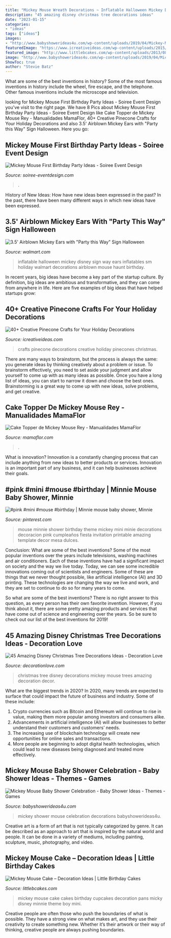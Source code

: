 ```yaml
---
title: "Mickey Mouse Wreath Decorations ~ Inflatable Halloween Mickey Disney Sign Way Ears Inflatables Sm Holiday Walmart Decorations Airblown Mouse Haunt Birthday"
description: "45 amazing disney christmas tree decorations ideas"
date: "2023-01-15"
categories:
- "ideas"
tags: ["ideas"]
images:
- "http://www.babyshowerideas4u.com/wp-content/uploads/2019/04/Mickey-Mouse-Baby-Shower-Celebration-Decorations.jpg"
featuredImage: "https://www.icreativeideas.com/wp-content/uploads/2015/11/pineconecraft12.jpg"
featured_image: "http://www.littlebcakes.com/wp-content/uploads/2013/08/Mickey-Mouse-Cake-Pans.jpg"
image: "http://www.babyshowerideas4u.com/wp-content/uploads/2019/04/Mickey-Mouse-Baby-Shower-Celebration-Decorations.jpg"
ShowToc: true
author: "Stevie Batz"
---
```



What are some of the best inventions in history?
Some of the most famous inventions in history include the wheel, fire escape, and the telephone. Other famous inventions include the microscope and television.

	

		
looking for Mickey Mouse First Birthday Party Ideas - Soiree Event Design you've visit to the right page. We have 8 Pics about Mickey Mouse First Birthday Party Ideas - Soiree Event Design like Cake Topper de Mickey Mouse Rey - Manualidades MamaFlor, 40+ Creative Pinecone Crafts for Your Holiday Decorations and also 3.5&#039; Airblown Mickey Ears with &quot;Party this Way&quot; Sign Halloween. Here you go:
		
    
## Mickey Mouse First Birthday Party Ideas - Soiree Event Design

<img loading=lazy src="http://soiree-eventdesign.com/wp-content/uploads/2017/03/Mickey-Mouse-Party-Centerpiece.jpg" onerror="this.onerror=null;this.src='https://tse1.mm.bing.net/th?id=OIP.hAmvyPGFjf3bSIV3DxgsgAHaKV&amp;pid=15.1';" alt="Mickey Mouse First Birthday Party Ideas - Soiree Event Design">

_Source: soiree-eventdesign.com_

>. 

	

History of New Ideas: How have new ideas been expressed in the past?
In the past, there have been many different ways in which new ideas have been expressed.

    
## 3.5&#039; Airblown Mickey Ears With &quot;Party This Way&quot; Sign Halloween

<img loading=lazy src="https://i5.walmartimages.com/asr/aa9d37af-df08-48b6-a4f2-ff1ce1487e2f_1.7ecbe6f539c603eb2d4178462d23dff7.jpeg" onerror="this.onerror=null;this.src='https://tse1.mm.bing.net/th?id=OIP.vKePHAqjCw1vm_hhy4xZsAHaNf&amp;pid=15.1';" alt="3.5&#039; Airblown Mickey Ears with &quot;Party this Way&quot; Sign Halloween">

_Source: walmart.com_

>inflatable halloween mickey disney sign way ears inflatables sm holiday walmart decorations airblown mouse haunt birthday. 

	

In recent years, big ideas have become a key part of the startup culture. By definition, big ideas are ambitious and transformative, and they can come from anywhere in life. Here are five examples of big ideas that have helped startups grow: 

    
## 40+ Creative Pinecone Crafts For Your Holiday Decorations

<img loading=lazy src="https://www.icreativeideas.com/wp-content/uploads/2015/11/pineconecraft12.jpg" onerror="this.onerror=null;this.src='https://tse1.mm.bing.net/th?id=OIP._z5_2O8Ceq1knCgxY2awjQHaLH&amp;pid=15.1';" alt="40+ Creative Pinecone Crafts for Your Holiday Decorations">

_Source: icreativeideas.com_

>crafts pinecone decorations creative holiday pinecones christmas. 

	

There are many ways to brainstorm, but the process is always the same: you generate ideas by thinking creatively about a problem or issue. To brainstorm effectively, you need to set aside your judgment and allow yourself to come up with as many ideas as possible. Once you have a long list of ideas, you can start to narrow it down and choose the best ones. Brainstorming is a great way to come up with new ideas, solve problems, and get creative.

    
## Cake Topper De Mickey Mouse Rey - Manualidades MamaFlor

<img loading=lazy src="https://1.bp.blogspot.com/-7JoNYfEJliQ/X3g3NKmwAFI/AAAAAAAAK7g/RM4VdKs6yUMOaTxucJm1n-fGn8L2fWAtgCLcBGAsYHQ/w283-h400/Toppers-Mickey-Mouse-Rey-Modelo-3.jpg" onerror="this.onerror=null;this.src='https://tse2.mm.bing.net/th?id=OIP.ahBeU7ijJ_vvngTGMpm2WAAAAA&amp;pid=15.1';" alt="Cake Topper de Mickey Mouse Rey - Manualidades MamaFlor">

_Source: mamaflor.com_

>. 

	

What is innovation?
Innovation is a constantly changing process that can include anything from new ideas to better products or services. Innovation is an important part of any business, and it can help businesses achieve their goals.

    
## #pink #mini #mouse #birthday | Minnie Mouse Baby Shower, Minnie

<img loading=lazy src="https://i.pinimg.com/736x/0b/6a/78/0b6a781ba1ffd2575d41723512ad69c2--minnie-birthday-minnie-mouse-party.jpg" onerror="this.onerror=null;this.src='https://tse1.mm.bing.net/th?id=OIP.VTGWhcKxLEgkLn55kUqSjwHaJ4&amp;pid=15.1';" alt="#pink #mini #mouse #birthday | Minnie mouse baby shower, Minnie">

_Source: pinterest.com_

>mouse minnie shower birthday theme mickey mini minie decorations decoracion pink cumpleaños fiesta invitation printable amazing template decor mesa dulces. 

	

Conclusion: What are some of the best inventions?
Some of the most popular inventions over the years include televisions, washing machines and air conditioners. Each of these inventions have had a significant impact on society and the way we live today. 
Today, we can see some incredible innovations coming out of scientists and engineers. Some of these are things that we never thought possible, like artificial intelligence (AI) and 3D printing. These technologies are changing the way we live and work, and they are set to continue to do so for many years to come. 

So what are some of the best inventions? There is no right answer to this question, as every person has their own favorite invention. However, if you think about it, there are some pretty amazing products and services that have come out of science and engineering over the years. So be sure to check out our list of the best inventions for 2019!

    
## 45 Amazing Disney Christmas Tree Decorations Ideas - Decoration Love

<img loading=lazy src="http://www.decorationlove.com/wp-content/uploads/2016/10/Mickey-Mouse-Christmas-Tree-1.jpg" onerror="this.onerror=null;this.src='https://tse2.mm.bing.net/th?id=OIP.h7B0UgwyTDwhpVwFu0xYWgHaLe&amp;pid=15.1';" alt="45 Amazing Disney Christmas Tree Decorations Ideas - Decoration Love">

_Source: decorationlove.com_

>christmas tree disney decorations mickey mouse trees amazing decoration decor. 

	

What are the biggest trends in 2020?
In 2020, many trends are expected to surface that could impact the future of business and industry. Some of these include:
1. Crypto currencies such as Bitcoin and Ethereum will continue to rise in value, making them more popular among investors and consumers alike.
2. Advancements in artificial intelligence (AI) will allow businesses to better understand their customers and customers’ needs.
3. The increasing use of blockchain technology will create new opportunities for online sales and transactions. 
4. More people are beginning to adopt digital health technologies, which could lead to new diseases being diagnosed and treated more effectively.

    
## Mickey Mouse Baby Shower Celebration - Baby Shower Ideas - Themes - Games

<img loading=lazy src="http://www.babyshowerideas4u.com/wp-content/uploads/2019/04/Mickey-Mouse-Baby-Shower-Celebration-Decorations.jpg" onerror="this.onerror=null;this.src='https://tse4.mm.bing.net/th?id=OIP.qABxfKYW1UmaStEE12vyMAHaK-&amp;pid=15.1';" alt="Mickey Mouse Baby Shower Celebration - Baby Shower Ideas - Themes - Games">

_Source: babyshowerideas4u.com_

>mickey shower mouse celebration decorations babyshowerideas4u. 

	

Creative art is a form of art that is not typically categorized by genre. It can be described as an approach to art that is inspired by the natural world and people. It can be done in a variety of mediums, including painting, sculpture, music, photography, and video.

    
## Mickey Mouse Cake – Decoration Ideas | Little Birthday Cakes

<img loading=lazy src="http://www.littlebcakes.com/wp-content/uploads/2013/08/Mickey-Mouse-Cake-Pans.jpg" onerror="this.onerror=null;this.src='https://tse3.mm.bing.net/th?id=OIP.OjGnoTefdnTkUNDUsnLERwHaLH&amp;pid=15.1';" alt="Mickey Mouse Cake – Decoration Ideas | Little Birthday Cakes">

_Source: littlebcakes.com_

>mickey mouse cake cakes birthday cupcakes decoration pans micky disney minnie theme boy mini. 

	

Creative people are often those who push the boundaries of what is possible. They have a strong view on what makes art, and they use their creativity to create something new. Whether it’s their artwork or their way of thinking, creative people are always pushing boundaries.

